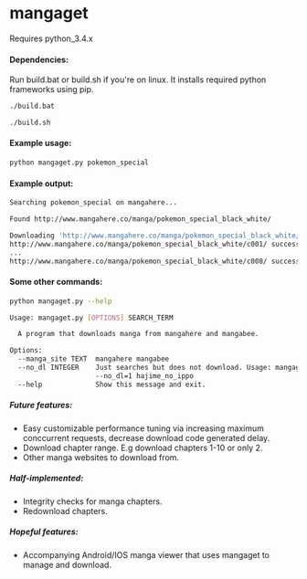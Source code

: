mangaget
===========

Requires python_3.4.x

#### Dependencies:

Run build.bat or build.sh if you're on linux. It installs required python frameworks using pip.
```bash
./build.bat
```

```bash
./build.sh
```

#### Example usage:
```bash
python mangaget.py pokemon_special
```

#### Example output:
```bash
Searching pokemon_special on mangahere...

Found http://www.mangahere.co/manga/pokemon_special_black_white/

Downloading 'http://www.mangahere.co/manga/pokemon_special_black_white/'...
http://www.mangahere.co/manga/pokemon_special_black_white/c001/ successfully downloaded.
...
http://www.mangahere.co/manga/pokemon_special_black_white/c008/ successfully downloaded.
```

#### Some other commands:
```bash
python mangaget.py --help
```

```bash
Usage: mangaget.py [OPTIONS] SEARCH_TERM

  A program that downloads manga from mangahere and mangabee.

Options:
  --manga_site TEXT  mangahere mangabee
  --no_dl INTEGER    Just searches but does not download. Usage: mangaget
                     --no_dl=1 hajime_no_ippo
  --help             Show this message and exit.
```

##### Future features:
* Easy customizable performance tuning via increasing maximum conccurrent requests, decrease download code generated delay.
* Download chapter range. E.g download chapters 1-10 or only 2.
* Other manga websites to download from.

##### Half-implemented:
* Integrity checks for manga chapters.
* Redownload chapters.

##### Hopeful features:
* Accompanying Android/IOS manga viewer that uses mangaget to manage and download.

